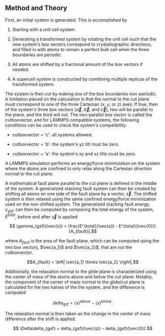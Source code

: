 ## Method and Theory

First, an initial system is generated.  This is accomplished by

1. Starting with a unit cell system.

2. Generating a transformed system by rotating the unit cell such that the new
   system's box vectors correspond to crystallographic directions, and filled
   in with atoms to remain a perfect bulk cell when the three boundaries are
   periodic.

3. All atoms are shifted by a fractional amount of the box vectors if needed.

4. A supercell system is constructed by combining multiple replicas of the
   transformed system.

The system is then cut by making one of the box boundaries non-periodic.  A limitation placed on the calculation is that the normal to the cut plane must correspond to one of the three Cartesian ($x$, $y$, or $z$) axes.  If true, then of the system's three box vectors ($\vec{a}$, $\vec{b}$, and $\vec{c}$), two will be parallel to the plane, and the third will not.  The non-parallel box vector is called the cutboxvector, and for LAMMPS compatible systems, the following conditions can be used to check the system's compatibility:

- cutboxvector = 'c': all systems allowed.

- cutboxvector = 'b': the system's yz tilt must be zero.

- cutboxvector = 'a': the system's xy and xz tilts must be zero.

A LAMMPS simulation performs an energy/force minimization on the system where the atoms are confined to only relax along the Cartesian direction normal to the cut plane.

A mathematical fault plane parallel to the cut plane is defined in the middle of the system.  A generalized stacking fault system can then be created by shifting all atoms on one side of the fault plane by a vector, $\vec{s}$.  The shifted system is then relaxed using the same confined energy/force minimization used on the non-shifted system.  The generalized stacking fault energy, $\gamma_{gsf}$, can then be computed by comparing the total energy of the system, $E^{total}$, before and after $\vec{s}$ is applied

$$ \gamma_{gsf}(\vec{s}) = \frac{E^{total}(\vec{s}) - E^{total}(\vec{0})}{A_{fault}},$$

where $A_{fault}$ is the area of the fault plane, which can be computed using the two box vectors, $\vec{a_1}$ and $\vec{a_2}$, that are not the cutboxvector.

$$A_{fault} = \left| \vec{a_1} \times \vec{a_2} \right|,$$

Additionally, the relaxation normal to the glide plane is characterized using the center of mass of the atoms above and below the cut plane.  Notably, the component of the center of mass normal to the glide/cut plane is calculated for the two halves of the the system, and the difference is computed

$$ delta_{gsf} = \left<x\right>^{above} - \left<x\right>^{below}.$$

The relaxation normal is then taken as the change in the center of mass difference after the shift is applied.

$$ \Delta\delta_{gsf} = delta_{gsf}(\vec{s}) - delta_{gsf}(\vec{0}).$$